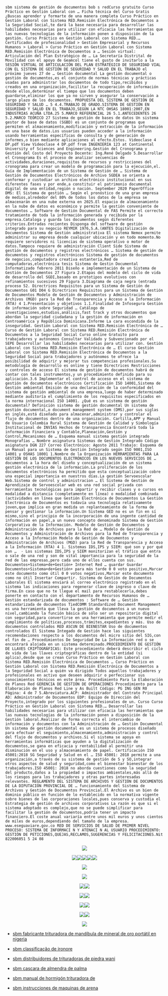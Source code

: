 
```
sbm sistema de gestión de documentos bob s redCurso gratuito Curso Práctico en Gestión Laboral con … Ficha técnica del Curso Gratis ¿Buscas aprender y formarte de una manera completa Curso Práctico en Gestión Laboral con Sistema RED.Remisión Electrónica de Documentos a la Seguridad Social,te dará la base necesaria para desarrollar las habilidades necesarias para utilizar con eficacia las herramientas que las nuevas tecnologías de la información ponen a disposición de la gestión. Curso Práctico en Gestión Laboral con Sistema RED.… Certificados de profesionalidad > Gestión Empresarial y Recursos Humanos > Laboral > Curso Práctico en Gestión Laboral con Sistema RED.Remisión Electrónica de Documentos a … Sesión virtual: Articulación del Plan Estratégico de … La Secretaría Distrital de Movilidad con el apoyo de Geamcol tiene el gusto de invitarlo a la SESIÓN VIRTUAL DE ARTICULACIÓN DEL PLAN ESTRATÉGICO DE SEGURIDAD VIAL CON EL SISTEMA DE GESTIÓN DE SEGURIDAD Y SALUD EN EL TRABAJO el próximo jueves 27 de … Gestión documental La gestión documental o gestión de documentos,es el conjunto de normas técnicas y prácticas usadas para administrar los documentos de todo tipo,recibidos y creados en una organización,facilitar la recuperación de información desde ellos,determinar el tiempo que los documentos deben guardarse,eliminar los que ya no sirven y asegurar la conservación a largo plazo de los documentos. PROPUESTA DEL SISTEMA DE GESTIÓN DE SEGURIDAD Y SALUD … 5 4.4.TRABAJO DE GRADO.SISTEMA DE GESTIÓN EN SEGURIDAD Y SALUD EN EL TRABAJO,SEGÚN LA NTC OHSAS 18001:2007,EN INDUSTRIAS ACUÑA LTDA.25 5.MARCO REFERENCIAL 26 5.1.ANTECEDENTES 26 5.2.MARCO TEÓRICO 27 Sistema de gestión de bases de datos Un sistema gestor de base de datos (SGBD) es un conjunto de programas que permiten el almacenamiento,modificación y extracción de la información en una base de datos.Los usuarios pueden acceder a la información usando herramientas específicas de consulta y de generación de informes,o bien mediante aplicaciones al efecto.Estos. Videoclase 4 DP.pdf View Videoclase 4 DP.pdf from INGENIERIA 123 at Continental University of Sciences and Engineering.Gestión del Cronograma y Gestión del Costo del Proyecto Docente: Ing.René Delgado 5.Desarrollar el Cronograma Es el proceso de analizar secuencias de actividades,duraciones,requisitos de recursos y restricciones del cronograma para crear un modelo de programación para la ejecución,el. Guía de Implementación de un Sistema de Gestión de … Sistema de Gestión de Documentos Electrónicos de Archivo SGDEA se orienta a conformar y custodiar un archivo electrónico institucional en sus diferentes fases y por ende,a constituir el patrimonio documental digital de una entidad,región o nación. September 2020 PaperOffice DMS: El Sistema de gestión … Según el pronóstico de una gran empresa de medios,alrededor del 80% de todos los datos de la empresa se almacenarán en una nube externa en 2025.El espacio de almacenamiento en la nube de datos es económico y permite la gestión conveniente de documentos … Software de Gestión Documental de FAS Permite el correcto tratamiento de toda la información generada y recibida por la empresa.Cataloga y guarda los documentos según diferentes criterios.Entradas recientes Disponga del software de gestión integrado para su negocio REYMIR 1976,S.A.(ANTES Digitalización de Documentos Sistema de Gestión administrativa El sistema Nemox permite administrar su empresa desde cualquier ubicación y en todo momento.No requiere servidores ni licencias de sistema operativo o motor de datos.Tampoco requiere de administración Client Side Sistema de gestión de documentos y registros electrónicos … Sistema de gestión de documentos y registros electrónicos Sistema de gestión de documentos de negocios,computadora creativa estantería,Red de computadoras,electrónica tesis Sistema de Gestin Documental Informatizado febrero 2011 Diseño e implementación de un Sistema de Gestión de Documentos 27 Figura 2.Etapas del modelo del ciclo de vida de desarrollo del SGDI,basado en prototipos evolutivos con refinamientos sucesivos 29 Figura 3.Diagrama de caja negra (entrada proceso 52. Directrices Requisitos para un Sistema de Gestión de Documentos G01 D04 G Directrices Requisitos para un Sistema de Gestión de Documentos Modelo de Gestión de Documentos y Administración de Archivos (MGD) para la Red de Transparencia y Acceso a la Información (RTA) 4 1.Presentación y objetivos 1.1.Finalidad de Infosegura Gestión de información sobre Seguridad … Catálogo de investigaciones,estudios,análisis,fast track y otros documentos que abordan la seguridad ciudadana y la gestión de información en Centroamérica y República Dominicana.Informe La cara escondida de la inseguridad. Gestión Laboral con Sistema RED.Remisión Electrónica de … Curso de Gestión Laboral con Sistema RED.Remisión Electrónica de Documentos a la Seguridad Social Curso online Gratuito para trabajadores y autónomos Consultar Validado y Subvencionado por el SEPE Desarrollar las habilidades necesarias para utilizar con. Gestión Laboral con Sistema RED.Remisión Electrónica de … El curso Gestión Laboral con Sistema RED.Remisión Electrónica de Documentos a la Seguridad Social para trabajadores y autónomos te ofrece la posibilidad de adquirir y mejorar tus competencias profesionales.Su metodología de desarrollo es online y tiene Directrices Restricciones y controles de acceso El sistema de gestión de documentos habrá de contar con tales instrumentos,y un procedimiento definido para su aplicación.3.6 Implementar el control de acceso en el sistema de gestión de documentos electrónicos Certificación ISO 14001,Sistema de Gestión ambiental Emisión de una declaración de la conformidad del sistema de gestión ambiental de una empresa,luego de haber determinado mediante auditoría el cumplimiento de los requisitos especificados en la norma internacional ISO 14001. ¿Qué es un sistema de gestión documental? Definición sistema de gestión documental Un sistema de gestión documental,o document management system (DMS),por sus siglas en inglés,está diseñado para almacenar,administrar y controlar el flujo de documentos dentro de una organización. Cartilla,APP y Manual de Usuario Colombia Rural Sistema de Gestión de Calidad y Simbología Institucional de INVIAS Hechos de transparencia Encontrará toda la información Financiera y Contable,Planeación,Gestión y Control,Mecanismos de … Esquema manual sistema gestión integrado Monografías … Nombre asignatura Sistemas de Gestión Integrado Código asignatura DGN 227 Correo Electrónico: Agosto 2011 Trabajo: Esquema de un Manual para un Sistema de Gestión Integrado según ISO 9001,ISO 14001 y OSHAS 18001 1.Nombre de la Organización HERRAMIENTAS PARA LA GESTIÓN DE LOS DOCUMENTOS ELECTRÓNICOS EN LOS NUEVOS SERVICIOS DE … documentos a la hora del diseño y conceptualización de un sistema gestión electrónica de la información.La proliferación de los documentos electrónicos ha permitido que esta conceptualización cobre una especial importancia en nuestros días.La gestión Servoescolar Web.Sistema de control y administracion … El Sistema de Gestión de Aprendizaje de Servoescolar web es una red social privada con herramientas tecnológicas para impartir y recibir clases y o cursos en modalidad a distancia (completamente en línea) o modalidad combinada (actividades en línea que Gestión Electrónica de Documentos La Gestión Electrónica de Documentos es todavía una tecnología relativamente joven,que implica en gran medida un replanteamiento de la forma de pensar y gestionar la información.Un Sistema GED no es un fin en sí mismo,sino el principio de la incorporación de una ingente cantidad de información en papel,a un nuevo concepto denominado Sistema de Gestión Corporativa de la Información. Modelo de Gestión de Documentos y Administración de Archivos para la Red de … Modelo de Gestión de Documentos y Administración de Archivos para la Red de Transparencia y Acceso a la Información Modelo de Gestión de Documentos y Administración de Archivos (MGD) para la Red de Transparencia y Acceso a la Información (RTA) 4 1. Sistemas IDS,IPS y SIEM: qué son y por qué son …  · Los sistemas IDS,IPS y SIEM monitorizan el tráfico que entra o sale de una red y son de vital importancia para la seguridad de la red de las empresas,pero cada uno de ellos cuenta con sus. Documentos+Sistema+de+Gestión+ Internet Red … guardar Guardar Documentos+Sistema+de+Gestión+ para más tarde 0 0 voto positivo,Marcar este documento como útil 0 0 votos negativos,Marcar este documento como no útil Insertar Compartir. Sistema de Gestión de Documentos Laborales El sistema enviará al correo electrónico registrado en el sistema las indicaciones para regenerar clave de ingreso o clave de firma.En caso que no te llegue el mail para restablecerla,debes ponerte en contacto con el departamento de Recursos Humanos de … Gestión estandarizada de documentos : Software de … Gestión estandarizada de documentos TiedCOMM Standardized Document Management es una herramienta que lleva la gestión de documentos a un nuevo nivel,cambiando la función básica de sólo ser un repositorio digital con seguridad,para convertirse en una herramienta que permite medir el cumplimiento de políticas,procesos,trámites,expedientes y más. Uso de documentos controlados RED ASCUN DE BIENESTAR Uso de documentos controlados El Sistema Integado de Gestión hace las siguientes recomendaciones respecto a los documentos del micro sitio del SIG,con el fin de … Procedimientos De Seguridad De La Información red o se encontrará alojada en un sistema determinado.PROCEDIMIENTO DE GESTIÓN DE LLAVES CRIPTOGRÁFICAS: Este procedimiento deberá describir el ciclo de vida de las llaves criptográficas dentro de la entidad (si aplica),desde que se crean Curso Práctico en Gestión Laboral con Sistema RED.Remisión Electrónica de Documentos … Curso Práctico en Gestión Laboral con Sistema RED.Remisión Electrónica de Documentos a la Seguridad Social a quién va dirigido Todos aquellos trabajadores y profesionales en activo que deseen adquirir o perfeccionar sus conocimientos técnicos en este área. Procedimiento Para la Elaboración de Planos Red GERENCIA DE GESTIÓN DE OPERACIONES Procedimiento para la Elaboración de Planos Red Line y As Built Código: PG ING GEN R0 Página: 4 de 7 5.Abreviatura.ACP: Administrador del Contrato Principal AD: Administrador de Documentos EDP: Equipo de Dirección del Proyecto,integrado por los siguientes profesionales de un. Curso Curso Práctico en Gestión Laboral con Sistema RED.… Desarrollar las habilidades necesarias para utilizar con eficacia las herramientas que las nuevas tecnologías de la información ponen a disposición de la Gestión laboral.Realizar de forma correcta el intercambio de información y documentos con la Administración de … Gestión Documental Un sistema de gestión documental es un sistema de procesos diseñado para efectuar el seguimiento,almacenamiento,administración y control del flujo de documentos y archivos.Si el sistema se apoya en herramientas informáticas que ayuden a la digitalización de documentos,se gana en eficacia y rentabilidad al permitir una disminución en el uso y almacenamiento de papel. Certificación ISO 45001:2018 SG Seguridad y Salud en el … ISO 45001: 2018 permite a una organización,a través de su sistema de gestión de S y SO,integrar otros aspectos de salud y seguridad,como el bienestar bienestar de los trabajadores.ISO 45001: 2018 no aborda cuestiones como la seguridad del producto,daños a la propiedad o impactos ambientales,más allá de los riesgos para los trabajadores y otras partes interesadas relevantes. REGLAMENTO DEL SISTEMA DE ARCHIVOS Y GESTIÓN DE DOCUMENTOS DE LA DIPUTACIÓN PROVINCIAL DE … funcionamiento del Sistema de Archivos y Gestión de Documentos Provincial.El Archivo es un bien de dominio público en función de lo establecido en la normativa vigente sobre bienes de las corporaciones locales,pues conserva y custodia el Estrategia de gestión de archivos corporativos La razón es que si el sistema adoptado es complejo,que no se puede simplificar para facilitar la gestión de documentos,podría tener un impacto financiero.El coste anual variaría entre unos mil euros y unos cientos de miles de euros,dependiendo del tamaño de la empresa. www.eseguaviare.gov.co RED DE SERVICIOS DE SALUD DE PRIMER NIVEL PROCESO: SISTEMA DE INFORMACI N Y ATENACI N AL USUARIO PROCEDIMIENTO: GESTIÓN DE PETICIONES,QUEJAS,RECLAMOS,SUGERENCIAS Y FELICITACIONES.Nit 822006051 5 24 08 
```

<div align="center">

<a href="https://es-crusher.shibang-china.com/github&k=sbm+sistema+de+gesti%C3%B3n+de+documentos+bob+s+red"><img src="https://static.shibang-china.com/es/crusher/logo.jpg"></a>

<a href="https://es-crusher.shibang-china.com/github&k=sbm+sistema+de+gesti%C3%B3n+de+documentos+bob+s+red"><img src="https://static.shibang-china.com/es/crusher/index.jpg"></a><a href="https://es-crusher.shibang-china.com/material.htmlgithub&k=sbm+sistema+de+gesti%C3%B3n+de+documentos+bob+s+red"><img src="https://static.shibang-china.com/es/crusher/material.jpg"></a><a href="https://es-crusher.shibang-china.com/application.htmlgithub&k=sbm+sistema+de+gesti%C3%B3n+de+documentos+bob+s+red"><img src="https://static.shibang-china.com/es/crusher/application.jpg"></a><a href="https://es-crusher.shibang-china.com/aboutus.htmlgithub&k=sbm+sistema+de+gesti%C3%B3n+de+documentos+bob+s+red"><img src="https://static.shibang-china.com/es/crusher/aboutus.jpg"></a><a href="https://es-crusher.shibang-china.com/contact.htmlgithub&k=sbm+sistema+de+gesti%C3%B3n+de+documentos+bob+s+red"><img src="https://static.shibang-china.com/es/crusher/contact.jpg"></a>

<a href="https://es-crusher.shibang-china.com/github&k=sbm+sistema+de+gesti%C3%B3n+de+documentos+bob+s+red"><img src="https://static.shibang-china.com/es/crusher/banner.jpg"></a>

<a href="https://swt.shibang-china.com/github&k=sbm+sistema+de+gesti%C3%B3n+de+documentos+bob+s+red"><img src="https://static.shibang-china.com/es/crusher/text.jpg"></a>

<a href="https://swt.shibang-china.com/github&k=sbm+sistema+de+gesti%C3%B3n+de+documentos+bob+s+red"><img src="https://static.shibang-china.com/es/crusher/chat.jpg"></a><a href="https://es-crusher.shibang-china.com/contact.htmlgithub&k=sbm+sistema+de+gesti%C3%B3n+de+documentos+bob+s+red"><img src="https://static.shibang-china.com/es/crusher/message.jpg"></a>

<a href="https://es-crusher.shibang-china.com/products/pe.htmlgithub&k=sbm+sistema+de+gesti%C3%B3n+de+documentos+bob+s+red"><img src="https://static.shibang-china.com/es/crusher/pe.jpg"></a><a href="https://es-crusher.shibang-china.com/products/pf.htmlgithub&k=sbm+sistema+de+gesti%C3%B3n+de+documentos+bob+s+red"><img src="https://static.shibang-china.com/es/crusher/pf.jpg"></a>

<a href="https://es-crusher.shibang-china.com/products/hpt.htmlgithub&k=sbm+sistema+de+gesti%C3%B3n+de+documentos+bob+s+red"><img src="https://static.shibang-china.com/es/crusher/hpt.jpg"></a><a href="https://es-crusher.shibang-china.com/products/vsi.htmlgithub&k=sbm+sistema+de+gesti%C3%B3n+de+documentos+bob+s+red"><img src="https://static.shibang-china.com/es/crusher/vsi.jpg"></a>

<a href="https://es-crusher.shibang-china.com/products/klv.htmlgithub&k=sbm+sistema+de+gesti%C3%B3n+de+documentos+bob+s+red"><img src="https://static.shibang-china.com/es/crusher/klv.jpg"></a><a href="https://es-crusher.shibang-china.com/products/portable.htmlgithub&k=sbm+sistema+de+gesti%C3%B3n+de+documentos+bob+s+red"><img src="https://static.shibang-china.com/es/crusher/portable.jpg"></a>

<a href="https://swt.shibang-china.com/github&k=sbm+sistema+de+gesti%C3%B3n+de+documentos+bob+s+red"><img src="https://static.shibang-china.com/es/crusher/case.jpg"></a>

</div>


* [sbm fabricante trituradora de mandíbula de mineral de oro portátil en nigeria](sbm%20fabricante%20trituradora%20de%20mand%C3%ADbula%20de%20mineral%20de%20oro%20port%C3%A1til%20en%20nigeria.md)

* [sbm classificação de ironore](sbm%20classifica%C3%A7%C3%A3o%20de%20ironore.md)

* [sbm distribuidores de trituradoras de piedra wani](sbm%20distribuidores%20de%20trituradoras%20de%20piedra%20wani.md)

* [sbm cascara de almendra de palma](sbm%20cascara%20de%20almendra%20de%20palma.md)

* [sbm manual de hormigón trituradora de](sbm%20manual%20de%20hormig%C3%B3n%20trituradora%20de.md)

* [sbm instrucciones de maquinas de arena](sbm%20instrucciones%20de%20maquinas%20de%20arena.md)